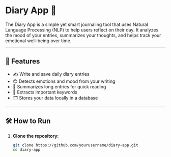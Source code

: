 # Diary App 📝

The Diary App is a simple yet smart journaling tool that uses Natural Language Processing (NLP) to help users reflect on their day. It analyzes the mood of your entries, summarizes your thoughts, and helps track your emotional well-being over time.

---

## 🌟 Features

- ✍️ Write and save daily diary entries
- 😊 Detects emotions and mood from your writing
- 📄 Summarizes long entries for quick reading
- 🔑 Extracts important keywords
- 🗂️ Stores your data locally in a database

---
## 🛠️ How to Run

1. **Clone the repository:**
   ```bash
   git clone https://github.com/yourusername/diary-app.git
   cd diary-app
